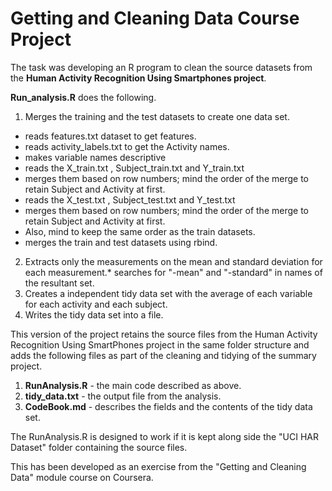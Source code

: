 # Getting and Cleaning Data Course Project

The task was developing an R program to clean the source datasets from the **Human Activity Recognition Using Smartphones project**.

**Run_analysis.R** does the following.

1. Merges the training and the test datasets to create one data set.
* reads features.txt dataset to get features.
* reads activity_labels.txt to get the Activity names.
* makes variable names descriptive
* reads the X_train.txt , Subject_train.txt and Y_train.txt  
* merges them based on row numbers; mind the order of the merge to retain Subject and Activity at first.
* reads the X_test.txt , Subject_test.txt and Y_test.txt  
* merges them based on row numbers; mind the order of the merge to retain Subject and Activity at first.
* Also, mind to keep the same order as the train datasets.
* merges the train and test datasets using rbind.

2. Extracts only the measurements on the mean and standard deviation for each measurement.* searches for "-mean" and "-standard" in names of the resultant set.
3. Creates a independent tidy data set with the average of each variable for each activity and each subject.
4. Writes the tidy data set into a file.


This version of the project retains the source files from the Human Activity Recognition Using SmartPhones project in the same folder structure and adds the following files as part of the cleaning and tidying of the summary project. 

1. **RunAnalysis.R** - the main code described as above.
2. **tidy_data.txt** - the output file from the analysis.
3. **CodeBook.md** - describes the fields and the contents of the tidy data set.

The RunAnalysis.R is designed to work if it is kept along side the "UCI HAR Dataset" folder containing the source files.

This has been developed as an exercise from the "Getting and Cleaning Data" module course on Coursera.	 

